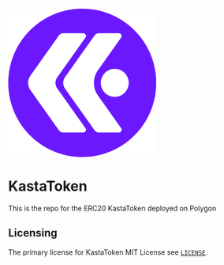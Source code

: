 ![Kasta Token Symbol](./docs/token_symbol.png)

# KastaToken
This is the repo for the ERC20 KastaToken deployed on Polygon

## Licensing

The primary license for KastaToken MIT License see [`LICENSE`](./LICENSE.txt).